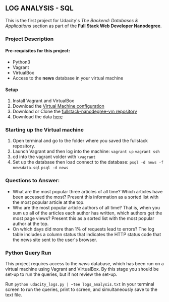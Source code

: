## LOG ANALYSIS - SQL

This is the first project for Udacity's _The Backend: Databases & Applications_ section as part of the **Full Stack Web Developer Nanodegree**.

### Project Description
#### Pre-requisites for this project:
- Python3
- Vagrant
- VirtualBox
- Access to the **news** database in your virtual machine

#### Setup
1. Install Vagrant and VirtualBox
2. Download the [Virtual Machine configuration](https://classroom.udacity.com/nanodegrees/nd004/parts/8d3e23e1-9ab6-47eb-b4f3-d5dc7ef27bf0/modules/bc51d967-cb21-46f4-90ea-caf73439dc59/lessons/5475ecd6-cfdb-4418-85a2-f2583074c08d/concepts/14c72fe3-e3fe-4959-9c4b-467cf5b7c3a0)
3. Download or Clone the [fullstack-nanodegree-vm repository](https://github.com/udacity/fullstack-nanodegree-vm)
4. Download the data [here](https://d17h27t6h515a5.cloudfront.net/topher/2016/August/57b5f748_newsdata/newsdata.zip)

### Starting up the Virtual machine
1. Open terminal and go to the folder where you saved the fullstack repository.
2. Launch Vagrant and then log into the machine:
`vagrant up`
`vagrant ssh`
3. cd into the vagrant volder with `\vagrant`
4. Set up the database then load connect to the database:
`psql -d news -f newsdata.sql`
`psql -d news`

### Questions to Answer:
- What are the most popular three articles of all time? Which articles have been accessed the most? Present this information as a sorted list with the most popular article at the top.
- Who are the most popular article authors of all time? That is, when you sum up all of the articles each author has written, which authors get the most page views? Present this as a sorted list with the most popular author at the top.
- On which days did more than 1% of requests lead to errors? The log table includes a column status that indicates the HTTP status code that the news site sent to the user's browser.

### Python Query Run
This project requires access to the _news_ database, which has been run on a virtual machine using Vagrant and VirtualBox. By this stage you should be set-up to run the queries, but if not review the set-up.

Run `python udacity_logs.py | ~tee logs_analysis.txt` in your terminal screen to run the queries, print to screen, and simultaneously save to the text file.
